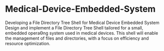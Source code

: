 # Medical-Device-Embedded-System
Developing a File Directory Tree Shell for Medical Device Embedded System  Design and implement a File Directory Tree Shell tailored for a small, embedded operaƟng system used in medical devices. This shell will enable the management of files and directories, with a focus on efficiency and resource optimization.
